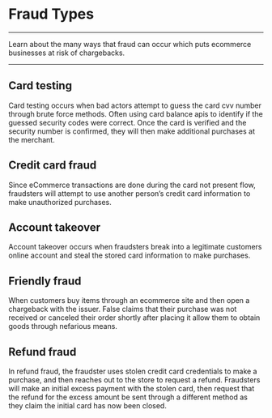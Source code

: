 # Fraud Types

---

Learn about the many ways that fraud can occur which puts ecommerce businesses at risk of chargebacks.

---

## Card testing

Card testing occurs when bad actors attempt to guess the card cvv number through brute force methods. Often using card balance apis to identify if the guessed security codes were correct. Once the card is verified and the security number is confirmed, they will then make additional purchases at the merchant. 

## Credit card fraud

Since eCommerce transactions are done during the card not present flow, fraudsters will attempt to use another person’s credit card information to make unauthorized purchases.

## Account takeover

Account takeover occurs when fraudsters break into a legitimate customers online account and steal the stored card information to make purchases. 

## Friendly fraud

When customers buy items through an ecommerce site and then open a chargeback with the issuer. False claims that their purchase was not received or canceled their order shortly after placing it allow them to obtain goods through nefarious means.

## Refund fraud

In refund fraud, the fraudster uses stolen credit card credentials to make a purchase, and then reaches out to the store to request a refund. Fraudsters will make an initial excess payment with the stolen card, then request that the refund for the excess amount be sent through a different method as they claim the initial card has now been closed.


